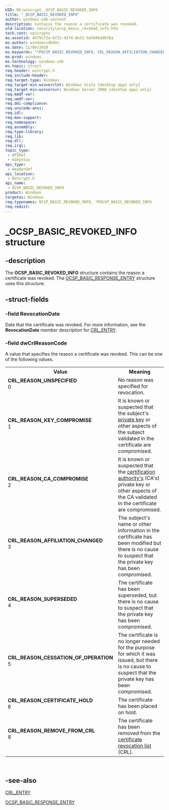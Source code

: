 ```yaml
---
UID: NS:wincrypt._OCSP_BASIC_REVOKED_INFO
title: "_OCSP_BASIC_REVOKED_INFO"
author: windows-sdk-content
description: Contains the reason a certificate was revoked.
old-location: security\ocsp_basic_revoked_info.htm
tech.root: seccrypto
ms.assetid: 4475cf2a-bf25-427d-8e53-5e5b96dd676a
ms.author: windowssdkdev
ms.date: 11/09/2018
ms.keywords: "*POCSP_BASIC_REVOKED_INFO, CRL_REASON_AFFILIATION_CHANGED, CRL_REASON_CA_COMPROMISE, CRL_REASON_CERTIFICATE_HOLD, CRL_REASON_CESSATION_OF_OPERATION, CRL_REASON_KEY_COMPROMISE, CRL_REASON_REMOVE_FROM_CRL, CRL_REASON_SUPERSEDED, CRL_REASON_UNSPECIFIED, OCSP_BASIC_REVOKED_INFO, OCSP_BASIC_REVOKED_INFO structure [Security], POCSP_BASIC_REVOKED_INFO, POCSP_BASIC_REVOKED_INFO structure pointer [Security], _OCSP_BASIC_REVOKED_INFO, security.ocsp_basic_revoked_info, wincrypt/OCSP_BASIC_REVOKED_INFO, wincrypt/POCSP_BASIC_REVOKED_INFO"
ms.prod: windows
ms.technology: windows-sdk
ms.topic: struct
req.header: wincrypt.h
req.include-header: 
req.target-type: Windows
req.target-min-winverclnt: Windows Vista [desktop apps only]
req.target-min-winversvr: Windows Server 2008 [desktop apps only]
req.kmdf-ver: 
req.umdf-ver: 
req.ddi-compliance: 
req.unicode-ansi: 
req.idl: 
req.max-support: 
req.namespace: 
req.assembly: 
req.type-library: 
req.lib: 
req.dll: 
req.irql: 
topic_type:
 - APIRef
 - kbSyntax
api_type:
 - HeaderDef
api_location:
 - Wincrypt.h
api_name:
 - OCSP_BASIC_REVOKED_INFO
product: Windows
targetos: Windows
req.typenames: OCSP_BASIC_REVOKED_INFO, *POCSP_BASIC_REVOKED_INFO
req.redist: 
---
```


# _OCSP_BASIC_REVOKED_INFO structure


## -description


The <b>OCSP_BASIC_REVOKED_INFO</b> structure contains the reason a certificate was revoked. The <a href="https://msdn.microsoft.com/c22f25fd-bbee-45de-9ca0-064b159abb7c">OCSP_BASIC_RESPONSE_ENTRY</a> structure uses this structure.


## -struct-fields




### -field RevocationDate

Date that the certificate was revoked. For more information, see the <b>RevocationDate</b> member description for <a href="https://msdn.microsoft.com/30e7952a-a408-404f-9058-8197539387f6">CRL_ENTRY</a>.


### -field dwCrlReasonCode

A value that specifies the reason a certificate was revoked. This can be one of the following values.

<table>
<tr>
<th>Value</th>
<th>Meaning</th>
</tr>
<tr>
<td width="40%"><a id="CRL_REASON_UNSPECIFIED"></a><a id="crl_reason_unspecified"></a><dl>
<dt><b>CRL_REASON_UNSPECIFIED</b></dt>
<dt>0</dt>
</dl>
</td>
<td width="60%">
No reason was specified for revocation.

</td>
</tr>
<tr>
<td width="40%"><a id="CRL_REASON_KEY_COMPROMISE"></a><a id="crl_reason_key_compromise"></a><dl>
<dt><b>CRL_REASON_KEY_COMPROMISE</b></dt>
<dt>1</dt>
</dl>
</td>
<td width="60%">
It is known or suspected that the subject's <a href="https://msdn.microsoft.com/2fe6cfd3-8a2e-4dbe-9fb8-332633daa97a">private key</a> or other aspects of the subject validated in the certificate are compromised.

</td>
</tr>
<tr>
<td width="40%"><a id="CRL_REASON_CA_COMPROMISE"></a><a id="crl_reason_ca_compromise"></a><dl>
<dt><b>CRL_REASON_CA_COMPROMISE</b></dt>
<dt>2</dt>
</dl>
</td>
<td width="60%">
It is known or suspected that the <a href="https://msdn.microsoft.com/db46def4-bfdc-4801-a57d-d568e94a2dbb">certification authority's</a> (CA's) private key or other aspects of the CA validated in the certificate are compromised.

</td>
</tr>
<tr>
<td width="40%"><a id="CRL_REASON_AFFILIATION_CHANGED"></a><a id="crl_reason_affiliation_changed"></a><dl>
<dt><b>CRL_REASON_AFFILIATION_CHANGED</b></dt>
<dt>3</dt>
</dl>
</td>
<td width="60%">
The subject's name or other information in the certificate has been modified but there is no cause to suspect that the private key has been compromised.

</td>
</tr>
<tr>
<td width="40%"><a id="CRL_REASON_SUPERSEDED"></a><a id="crl_reason_superseded"></a><dl>
<dt><b>CRL_REASON_SUPERSEDED</b></dt>
<dt>4</dt>
</dl>
</td>
<td width="60%">
The certificate has been superseded, but there is no cause to suspect that the private key has been compromised.

</td>
</tr>
<tr>
<td width="40%"><a id="CRL_REASON_CESSATION_OF_OPERATION"></a><a id="crl_reason_cessation_of_operation"></a><dl>
<dt><b>CRL_REASON_CESSATION_OF_OPERATION</b></dt>
<dt>5</dt>
</dl>
</td>
<td width="60%">
The certificate is no longer needed for the purpose for which it was issued, but there is no cause to suspect that the private key has been compromised.

</td>
</tr>
<tr>
<td width="40%"><a id="CRL_REASON_CERTIFICATE_HOLD"></a><a id="crl_reason_certificate_hold"></a><dl>
<dt><b>CRL_REASON_CERTIFICATE_HOLD</b></dt>
<dt>6</dt>
</dl>
</td>
<td width="60%">
The certificate has been placed on hold.

</td>
</tr>
<tr>
<td width="40%"><a id="CRL_REASON_REMOVE_FROM_CRL"></a><a id="crl_reason_remove_from_crl"></a><dl>
<dt><b>CRL_REASON_REMOVE_FROM_CRL</b></dt>
<dt>8</dt>
</dl>
</td>
<td width="60%">
The certificate has been removed from the <a href="https://msdn.microsoft.com/db46def4-bfdc-4801-a57d-d568e94a2dbb">certificate revocation list</a> (CRL).

</td>
</tr>
</table>
 


## -see-also




<a href="https://msdn.microsoft.com/30e7952a-a408-404f-9058-8197539387f6">CRL_ENTRY</a>



<a href="https://msdn.microsoft.com/c22f25fd-bbee-45de-9ca0-064b159abb7c">OCSP_BASIC_RESPONSE_ENTRY</a>
 

 

